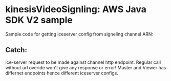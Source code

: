 # kinesisVideoSignling: AWS Java SDK V2 sample

Sample code for getting iceserver config from signeling channel ARN:

## Catch: 
ice-server request to be made against channel http endpoint. 
Regular call without url overide won't give any response or error!
Master and Viewer has differnet endpoints hence different iceserver configs.
